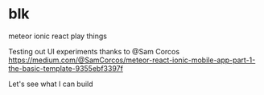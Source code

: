 # blk
meteor ionic react play things

Testing out UI experiments thanks to @Sam Corcos
https://medium.com/@SamCorcos/meteor-react-ionic-mobile-app-part-1-the-basic-template-9355ebf3397f

Let's see what I can build
